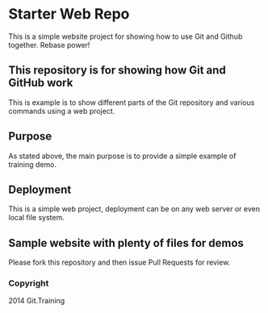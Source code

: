 # Starter Web Repo

This is a simple website project for showing how to use Git and Github together. Rebase power!

## This repository is for showing how Git and GitHub work


This is example is to show different parts of the Git repository and various commands using a web project.

## Purpose

As stated above, the main purpose is to provide a simple example of training demo.

## Deployment

This is a simple web project, deployment can be on any web server or even local file system.

## Sample website with plenty of files for demos

Please fork this repository and then issue Pull Requests for review.

### Copyright

2014 Git.Training

